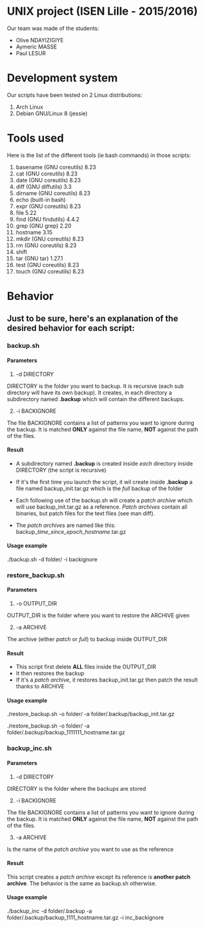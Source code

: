 # UNIX project (ISEN Lille - 2015/2016)

Our team was made of the students:

* Olive NDAYIZIGIYE
* Aymeric MASSE
* Paul LESUR

# Development system

Our scripts have been tested on 2 Linux distributions:

1. Arch Linux
2. Debian GNU/Linux 8 (jessie)

# Tools used

Here is the list of the different tools (ie bash commands) in those scripts:

1. basename (GNU coreutils) 8.23
2. cat (GNU coreutils) 8.23
3. date (GNU coreutils) 8.23
4. diff (GNU diffutils) 3.3
5. dirname (GNU coreutils) 8.23
6. echo (built-in bash)
7. expr (GNU coreutils) 8.23
8. file 5.22
9. find (GNU findutils) 4.4.2
10. grep (GNU grep) 2.20
11. hostname 3.15
12. mkdir (GNU coreutils) 8.23
13. rm (GNU coreutils) 8.23
14. shift
15. tar (GNU tar) 1.27.1
16. test (GNU coreutils) 8.23
17. touch (GNU coreutils) 8.23

# Behavior

## Just to be sure, here's an explanation of the desired behavior for each script:

### backup.sh

#### Parameters

1. -d DIRECTORY

DIRECTORY is the folder you want to backup. It is recursive (each sub directory will have its own backup).
It creates, in each directory a subdirectory named **.backup** which will contain the different backups.

2. -i BACKIGNORE

The file BACKIGNORE contains a list of patterns you want to ignore during the backup.
It is matched **ONLY** against the file name, **NOT** against the path of the files.

#### Result

* A subdirectory named **.backup** is created inside *each* directory inside DIRECTORY (the script is recursive)

* If it's the first time you launch the script, it wil create inside **.backup** a file named backup_init.tar.gz which is the *full* backup of the folder

* Each following use of the backup.sh will create a *patch archive* which will use backup_init.tar.gz as a reference. 
*Patch archives* contain all binaries, but patch files for the text files (see man diff).

* The *patch archives* are named like this: backup_*time_since_epoch*_*hostname*.tar.gz

#### Usage example

./backup.sh -d folder/ -i backignore

### restore_backup.sh

#### Parameters

1. -o OUTPUT_DIR

OUTPUT_DIR is the folder where you want to restore the ARCHIVE given

2. -a ARCHIVE

The archive (either *patch* or *full*) to backup inside OUTPUT_DIR

#### Result

* This script first delete **ALL** files inside the OUTPUT_DIR
* It then restores the backup
* If it's a *patch archive*, it restores backup_init.tar.gz then patch the result thanks to ARCHIVE

#### Usage example

./restore_backup.sh -o folder/ -a folder/.backup/backup_init.tar.gz

./restore_backup.sh -o folder/ -a folder/.backup/backup_1111111_hostname.tar.gz

### backup_inc.sh

#### Parameters

1. -d DIRECTORY

DIRECTORY is the folder where the backups are stored

2. -i BACKIGNORE

The file BACKIGNORE contains a list of patterns you want to ignore during the backup.
It is matched **ONLY** against the file name, **NOT** against the path of the files.

3. -a ARCHIVE

Is the name of the *patch archive* you want to use as the reference

#### Result

This script creates a *patch archive* except its reference is **another patch archive**.
The behavior is the same as backup.sh otherwise.

#### Usage example

./backup_inc -d folder/.backup -a folder/.backup/backup_1111_hostname.tar.gz -i inc_backignore 
